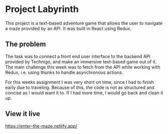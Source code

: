 # Project Labyrinth

This project is a text-based adventure game that allows the user to navigate a maze provided by an API. It was built in React using Redux.

## The problem

The task was to connect a front end user interface to the backend API provided by Technigo, and make an immersive text-based game out of it. The main challenge this week was to fetch from the API while working with Redux, i.e. using thunks to handle asynchronous actions.

For this weeks assignment I was very short on time, since I had to finish early due to traveling. Because of this, the code is not as structured and concise as I would want it to. If I had more time, I would go back and clean it up.

## View it live

https://enter-the-maze.netlify.app/
